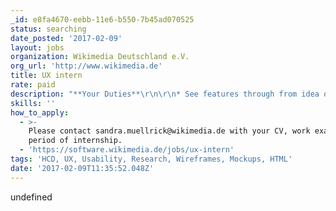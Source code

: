 ```yaml
---
_id: e8fa4670-eebb-11e6-b550-7b45ad070525
status: searching
date_posted: '2017-02-09'
layout: jobs
organization: Wikimedia Deutschland e.V.
org_url: 'http://www.wikimedia.de'
title: UX intern
rate: paid
description: "**Your Duties**\r\n\r\n* See features through from idea on paper through implementation and evaluation.\r\n* Distill complex concepts into easy to understand talking points, graphics or prototypes to effectively articulate and discuss ideas with Product Managers, Engineers and the community.\r\n* Understand the community, their needs and the usability of our products by gathering, analysing and discussing qualitative and quantitative data\r\n* Iteratively improve features by consulting and exchanging with Product managers and Engineers.\r\n\r\n**About you**\r\n\r\n* You have a bachelor’s degree or equivalent experience.\r\n* You have experience in Human Centered Design, Design Thinking or another research-based design method.\r\n* You are able to communicate fluently in English in a multidisciplinary team\r\n* Plus: Having basic knowledge in HTML and Javascript\r\n* Plus: Share our love for open source\r\n* Plus: experience with Open Source software/wikis"
skills: ''
how_to_apply:
  - >-
    Please contact sandra.muellrick@wikimedia.de with your CV, work examples and
    period of internship. 
  - 'https://software.wikimedia.de/jobs/ux-intern'
tags: 'HCD, UX, Usability, Research, Wireframes, Mockups, HTML'
date: '2017-02-09T11:35:52.048Z'
---
```

undefined
